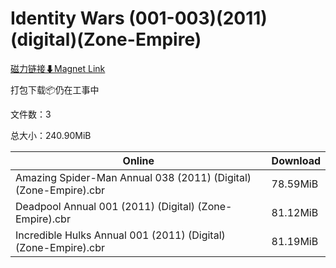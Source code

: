 # Identity Wars (001-003)(2011)(digital)(Zone-Empire)

[磁力链接⬇Magnet Link](magnet:?xt=urn:btih:f766ebf64083fc77749beb39cce8c20442bb65f7&dn=Identity%20Wars%20%28001-003%29%282011%29%28digital%29%28Zone-Empire%29)

打包下载📦仍在工事中

文件数：3

总大小：240.90MiB

Online | Download
--- | ---
Amazing Spider-Man Annual 038 (2011) (Digital) (Zone-Empire).cbr | 78.59MiB
Deadpool Annual 001 (2011) (Digital) (Zone-Empire).cbr | 81.12MiB
Incredible Hulks Annual 001 (2011) (Digital) (Zone-Empire).cbr | 81.19MiB